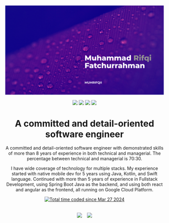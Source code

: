 ![cover](assets/cover_image.png)

<div align="center">
<a href="https://muhrifqii.com"><img src="https://img.shields.io/badge/-muhrifqii.com-green?style=flat-square&link=https://muhrifqii.com" /></a>
<a href="mailto:muh_rif@live.com"><img src="https://img.shields.io/badge/-muh_rif@live.com-1013a8?style=flat-square&logo=microsoft-outlook&logoColor=white&link=mailto:muh_rif@live.com" /></a>
<a href="https://www.linkedin.com/in/muhrifqi"><img src="https://img.shields.io/badge/-muhrifqii-blue?style=flat-square&logo=Linkedin&logoColor=white&link=https://www.linkedin.com/in/muhrifqii" /></a>
<a href="https://www.twitter.com/muhrifqii"><img src="https://img.shields.io/badge/-@muhrifqii-4043c8?style=flat-square&logo=twitter&logoColor=white&link=https://www.twitter.com/muhrifqii)"/></a>
</div>

<div align="center">
  <h1>
    A committed and detail-oriented software engineer
  </h1>
  <p>
    A committed and detail-oriented software engineer with demonstrated skills of more than 8 years of experience in both technical and managerial. The percentage between technical and managerial is 70:30.    
  </p>
  <p>
    I have wide coverage of technology for multiple stacks. My experience started with native mobile dev for 5 years using Java, Kotlin, and Swift language. Continued with more than 5 years of experience in Fullstack Development, using Spring Boot Java as the backend, and using both react and angular as the frontend, all running on Google Cloud Platform.
  </p>
</div>
<div align="center">
  <a href="https://wakatime.com/@018e7cc3-0f6c-4100-a3fe-eca695d4adb4"><img src="https://wakatime.com/badge/user/018e7cc3-0f6c-4100-a3fe-eca695d4adb4.svg" alt="Total time coded since Mar 27 2024" /></a></div>
<div align="center">
<br/>
<br/>

<picture>
  <!-- <source
    srcset="https://github-readme-stats.vercel.app/api?username=muhrifqii&show_icons=true&theme=dark"
    media="(prefers-color-scheme: dark)"
  /> -->
  <!-- <source
    srcset="https://github-readme-stats.vercel.app/api?username=muhrifqii&show_icons=true"
    media="(prefers-color-scheme: light), (prefers-color-scheme: no-preference)"
  /> -->
  <img src="https://github-readme-stats.vercel.app/api?username=muhrifqii&show_icons=true&rank_icons=github&show=prs_merged" />
</picture>
&nbsp;&nbsp;
<picture>
  <img src="https://github-readme-stats.vercel.app/api/top-langs/?username=muhrifqii&size_weight=0&count_weight=1&layout=compact&langs_count=10&hide=dockerfile,makefile,html,scss,css,vim%20script"/>
</picture>
</div>
